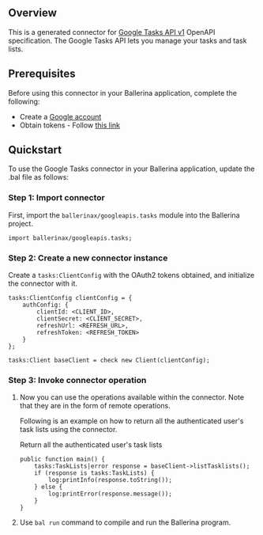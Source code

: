 ## Overview
This is a generated connector for [Google Tasks API v1](https://developers.google.com/tasks/get_started) OpenAPI specification.
The Google Tasks API lets you manage your tasks and task lists.

## Prerequisites

Before using this connector in your Ballerina application, complete the following:

* Create a [Google account](https://accounts.google.com/signup)
* Obtain tokens - Follow [this link](https://developers.google.com/identity/protocols/oauth2)
 
## Quickstart

To use the Google Tasks connector in your Ballerina application, update the .bal file as follows:

### Step 1: Import connector
First, import the `ballerinax/googleapis.tasks` module into the Ballerina project.
```ballerina
import ballerinax/googleapis.tasks;
```

### Step 2: Create a new connector instance
Create a `tasks:ClientConfig` with the OAuth2 tokens obtained, and initialize the connector with it. 
```ballerina
tasks:ClientConfig clientConfig = {
    authConfig: {
        clientId: <CLIENT_ID>,
        clientSecret: <CLIENT_SECRET>,
        refreshUrl: <REFRESH_URL>,
        refreshToken: <REFRESH_TOKEN>
    }
};

tasks:Client baseClient = check new Client(clientConfig);
```

### Step 3: Invoke connector operation
1. Now you can use the operations available within the connector. Note that they are in the form of remote operations.

    Following is an example on how to return all the authenticated user's task lists using the connector. 

    Return all the authenticated user's task lists

    ```ballerina
    public function main() {
        tasks:TaskLists|error response = baseClient->listTasklists();
        if (response is tasks:TaskLists) {
            log:printInfo(response.toString());
        } else {
            log:printError(response.message());
        }
    }
    ``` 

2. Use `bal run` command to compile and run the Ballerina program.
